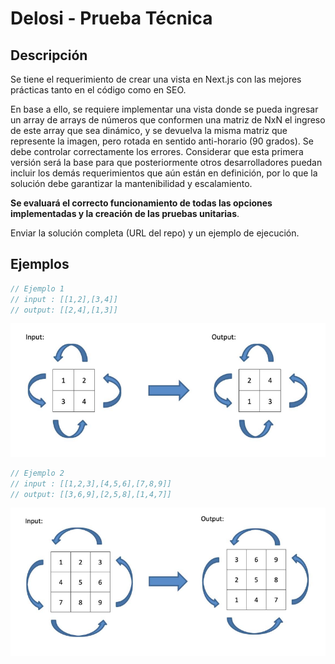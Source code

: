 # Delosi - Prueba Técnica

## Descripción

Se tiene el requerimiento de crear una vista en Next.js con las mejores prácticas tanto en el código como en SEO.

En base a ello, se requiere implementar una vista donde se pueda ingresar un array de arrays de números que conformen una matriz de NxN el ingreso de este array que sea dinámico, y se devuelva la misma matriz que represente la imagen, pero rotada en sentido anti-horario (90 grados). Se debe controlar correctamente los errores. Considerar que esta primera versión será la base para que posteriormente otros desarrolladores puedan incluir los demás requerimientos que aún están en definición, por lo que la solución debe garantizar la mantenibilidad y escalamiento.

**Se evaluará el correcto funcionamiento de todas las opciones implementadas y la creación de las pruebas unitarias**.

Enviar la solución completa (URL del repo) y un ejemplo de ejecución.

## Ejemplos

```js
// Ejemplo 1
// input : [[1,2],[3,4]]
// output: [[2,4],[1,3]]
```

<img src="public/images/matriz-de-ejemplo-1.png" alt="matriz de ejemplo 1" />

```js
// Ejemplo 2
// input : [[1,2,3],[4,5,6],[7,8,9]]
// output: [[3,6,9],[2,5,8],[1,4,7]]
```

<img src="public/images/matriz-de-ejemplo-2.png" alt="matriz de ejemplo 2" />
